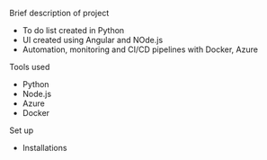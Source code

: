Brief description of project
- To do list created in Python
- UI created using Angular and NOde.js
- Automation, monitoring and CI/CD pipelines with Docker, Azure

Tools used
- Python
- Node.js
- Azure 
- Docker

Set up
- Installations 